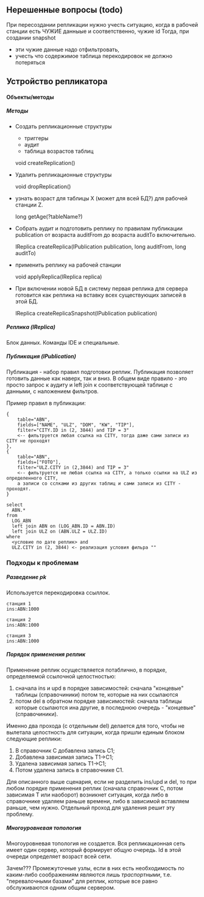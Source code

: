 ## Нерешенные вопросы (todo)

При пересоздании репликации нужно учесть ситуацию, когда в рабочей станции есть ЧУЖИЕ данныые и соответственно, чужие id
Тогда, при создании snapshot
 - эти чужие данные надо отфильтровать,
 - учесть что содержимое таблица перекодировок не должно потеряться

## Устройство репликатора


#### Объекты/методы


##### Методы

- Создать репликационные структуры

  - триггеры
  - аудит
  - таблица возрастов таблиц

  void createReplication()

- Удалить репликационные структуры

  void dropReplication()

- узнать возраст для таблицы X (может для всей БД?) для рабочей станции Z.

  long getAge(?tableName?)


- Собрать аудит и подготовить реплику по правилам публикации publication
  от возраста auditFrom до возраста auditTo включительно.

  IReplica createReplica(IPublication publication, long auditFrom, long auditTo)

- применить реплику на рабочей станции

  void applyReplica(IReplica replica)


- При включении новой БД в систему первая реплика для сервера готовится как реплика на вставку
  всех существующих записей в этой БД.

  IReplica createReplicaSnapshot(IPublication publication)



##### Реплика (IReplica)

Блок данных. Команды IDE и специальные.



##### Публикация (IPublication)

Публикация - набор правил подготовки реплик.
Публикация позволяет готовить данные как наверх, так и вниз.
В общем виде правило - это просто запрос к аудиту и left join к соответствующей таблице с данными, с наложением фильтров.

Пример правил в публикации:

```
{
    table="ABN",
    fields=["NAME", "ULZ", "DOM", "KW", "TIP"],
    filter="CITY.ID in (2, 3844) and TIP = 3"
    <-- фильтруется любая ссылка на CITY, тогда даже сами записи из CITY не проходят
},
{
    table="ABN",
    fields=["FOTO"],
    filter="ULZ.CITY in (2,3844) and TIP = 3"
    <-- фильтруется не любая ссылка на CITY, а только ссылки на ULZ из определенного CITY,
    а записи со сслками из других таблиц и сами записи из CITY - проходят.
}
```

```
select
  ABN.*
from
  LOG_ABN
  left join ABN on (LOG_ABN.ID = ABN.ID)
  left join ULZ on (ABN.ULZ = ULZ.ID)
where
  <условие по дате реплик> and
  ULZ.CITY in (2, 3844) <- реализация условия фильра ""
```


### Подходы к проблемам


##### Разведение pk

Используется перекодировка ссыллок.

```
станция 1
ins:ABN:1000

станция 2
ins:ABN:1000

станция 3
ins:ABN:1000

```

##### Порядок применения реплик

Применение реплик осуществляется потаблично, в порядке, определяемой ссылочной целостностью:

1. сначала ins и upd в порядке зависимостей: сначала "концевые" таблицы (справочиники) потом те, которые на них ссылаются
2. потом del в обратном порядке зависимостей: сначала таблицы которые ссылаются ина другие, в последнюю очередь - "концевые" (справочиники).

Именно два прохода (c отдельным del) делается для того, чтобы не вылетала целостность для ситуации, когда пришли единым блоком следующие реплики:

1. В справочник С добавлена запись С1;
2. Добавлена зависимая запись Т1->С1;
3. Удалена зависимая запись Т1->С1;
4. Потом удалена запись в справочнике С1.

Для описанного выше сценария, если не разделить ins/upd и del, то при любом порядке применения реплик
(сначала справочник С, потом зависимая Т или наоборот) возникнет ситуация, когда либо в справочнике удаляем раньше времени,
либо в зависимой вставляем раньше, чем нужно. Отдельный проход для удаления решит эту проблему.



##### Многоуровневая топология

Многоуровневая топология не создается. Вся репликационная сеть имеет один сервер, который формирует общую очередь.
Id в этой очереди определяет возраст всей сети.

Зачем??? Промежуточные узлы, если в них есть необходимость по каким-либо соображениям являются лишь _траспортными_,
т.е. "перевалочными базами" для реплик, которые все равно обслуживаются одним общим сервером.



